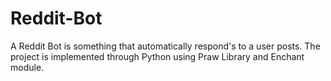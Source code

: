 # Reddit-Bot
A Reddit Bot is something that automatically respond's to a user posts. The project is implemented through Python using Praw Library and  Enchant module.
